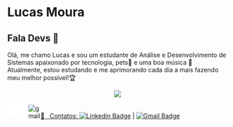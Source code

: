 # Lucas Moura


## Fala Devs :metal:

Olá, me chamo Lucas e sou um estudante de Análise e Desenvolvimento de Sistemas apaixonado por tecnologia, pets:dog: e uma boa música :guitar: 
Atualmente, estou estudando e me aprimorando cada dia a mais fazendo meu melhor possível!:trophy:


<p align="center">
  <img src="https://preview.redd.it/ui7jb52k78u51.jpg?auto=webp&s=a331aa3bce1622bc52bc472af72296a8a186a79c" width="350">
</p>

<a href="https://www.instagram.com/lucasmoura328" target="_blank"><img align="left" alt="Instagram" width="26px" src="https://github.com/Aakarsh-B/trying-repos/blob/master/insta.svg" />
<a href="https://www.linkedin.com/in/lucas-moura-programmer/" target="_blank"><img align="left" alt="LinkedIn" width="22px" src="https://github.com/Aakarsh-B/trying-repos/blob/master/linkedin.svg" />
<a href="https://mail.google.com/mail/u/0/?fs=1&tf=cm&source=mailto&to=lucasjosemoura649@gmail.com" target="_blank"><img align="left" alt="gmail" width="28px" src="https://brandslogos.com/wp-content/uploads/images/large/gmail-icon-logo-black-and-white.png" />
  
<br/> :email: &nbsp; Contatos: [![Linkedin Badge](https://img.shields.io/badge/-LucasMoura-blue?style=flat-square&logo=Linkedin&logoColor=white&link=https://www.linkedin.com/in/lucas-moura-628582184/)](https:/https://www.linkedin.com/in/lucas-moura-programmer/) 
| 
[![Gmail Badge](https://img.shields.io/badge/-lucasjosemoura649@gmail.com-c14438?style=flat-square&logo=Gmail&logoColor=white&link=mailto:lucasjosemoura649@gmail.com)](mailto:lucasjosemoura649@gmail.com)
